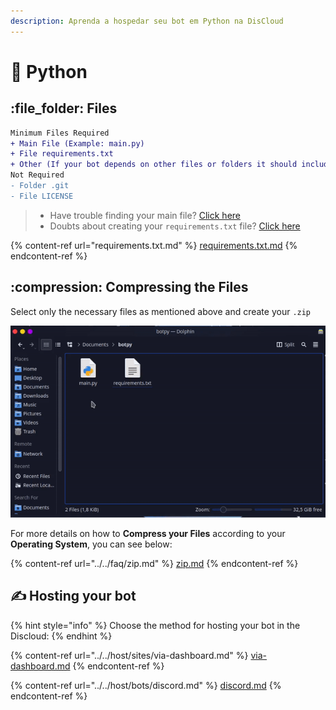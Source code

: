 ```yaml
---
description: Aprenda a hospedar seu bot em Python na DisCloud
---
```


# 🐍 Python

## :file\_folder: Files

```diff
Minimum Files Required
+ Main File (Example: main.py)
+ File requirements.txt
+ Other (If your bot depends on other files or folders it should include)
Not Required
- Folder .git
- File LICENSE
```

> * Have trouble finding your main file? [Click here](../../faq/arquivo-principal.md#arquivos-principais-gerais)
> * Doubts about creating your `requirements.txt` file? [Click here](requirements.txt.md)

{% content-ref url="requirements.txt.md" %}
[requirements.txt.md](requirements.txt.md)
{% endcontent-ref %}

## :compression: Compressing the Files

Select only the necessary files as mentioned above and create your `.zip`

![](../../../.gitbook/assets/py-zip.gif)

For more details on how to **Compress your Files** according to your **Operating System**, you can see below:

{% content-ref url="../../faq/zip.md" %}
[zip.md](../../faq/zip.md)
{% endcontent-ref %}

## ✍ Hosting your bot

{% hint style="info" %}
Choose the method for hosting your bot in the Discloud:
{% endhint %}

{% content-ref url="../../host/sites/via-dashboard.md" %}
[via-dashboard.md](../../host/sites/via-dashboard.md)
{% endcontent-ref %}

{% content-ref url="../../host/bots/discord.md" %}
[discord.md](../../host/bots/discord.md)
{% endcontent-ref %}
